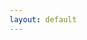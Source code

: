 ```yaml
---
layout: default
---
```


<head>
   <title>{{ site.name }} &ndash; {{ site.viewer }}</title>
   <meta charset="utf-8">
   <meta name="viewport" content="initial-scale=1.0, user-scalable=no, width=device-width">
   <link rel="stylesheet" href="/assets/css/web/viewer.css">
</head>

<body>
   <div id="info"><b></b><i></i></div>
   <script src="/assets/js/web/bundle.js"></script>
   <script src="/assets/js/web/viewer.js"></script>
</body>
